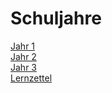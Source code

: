 # Schuljahre

[Jahr 1](Jahr1/README.md)  
[Jahr 2](Jahr2/README.md)  
[Jahr 3](Jahr3/README.md)  
[Lernzettel](Pruefungsvorbereitung/Lernzettel/README.md)